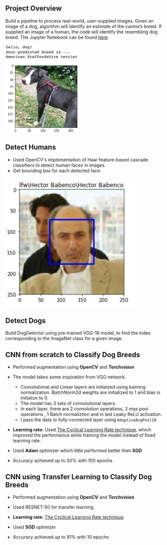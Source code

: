 [//]: # (Image References)

[image1]: Images/sample_dog_output.png "Sample Output"
[image2]: ./Images/vgg16_model.png "VGG-16 Model Layers"
[image3]: ./Images/vgg16_model_draw.png "VGG16 Model Figure"
[image4]: Images/ImageBoundingBox.png "Sample Bounding box"


## Project Overview

Build a pipeline to process real-world, user-supplied images.  Given an image of a dog, algorithm will identify an estimate of the canine’s breed.  If supplied an image of a human, the code will identify the resembling dog breed. The Jupyter Notebook can be found [here](https://github.com/mksaith/Udacity-Dog-Breed-Classifier/blob/master/dog_app.ipynb).

![Sample Output][image1]

## Detect Humans
- Used OpenCV's implementation of Haar feature-based cascade classifiers to detect human faces in images.
- Get bounding box for each detected face.

![Sample Bounding box][image4]

## Detect Dogs
Build DogDetector using pre-trained VGG-16 model, to find the index corresponding to the ImageNet class for a given image.

## CNN from scratch to Classify Dog Breeds
- Performed augmentation using **OpenCV** and **Torchvision**
- The model takes some inspiration from VGG network.
  - Convolutional and Linear layers are initialzed using kaiming normalization. BatchNorm2d weights are initialized to 1 and bias is initialize to 0.
  - The model has 3 sets of convolutional layers.
  - In each layer, there are 2 convolution operations, 2 max pool operations , 1 Batch normaliztion and in last Leaky ReLU activation.
  - I pass the data to fully-connected layer using `AdaptiveAvgPool2d`.
  
- **Learning rate:** Used [The Cyclical Learning Rate technique](http://teleported.in/posts/cyclic-learning-rate/), which improved the performance while training the model instead of fixed learning rate.

- Used **Adam** optimizer which little performed better then **SGD**
- Accuracy achieved up to 50% with 100 epochs

## CNN using Transfer Learning to Classify Dog Breeds
- Performed augmentation using **OpenCV** and **Torchvision**

- Used RESNET-50 for transfer learning.  

- **Learning rate:** [The Cyclical Learning Rate technique](http://teleported.in/posts/cyclic-learning-rate/)

- Used **SGD** optimizer

- Accuracy achieved up to 81% with 10 epochs

